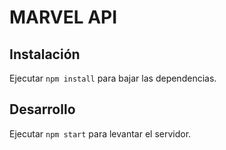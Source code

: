 # MARVEL API

## Instalación

Ejecutar `npm install` para bajar las dependencias.

## Desarrollo

Ejecutar `npm start` para levantar el servidor.

